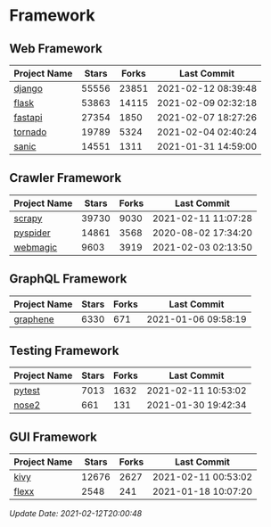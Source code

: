 # Framework

## Web Framework
| Project Name | Stars | Forks | Last Commit |
| ------------ | ----- | ----- | ----------- |
| [django](https://github.com/django/django) | 55556 | 23851 | 2021-02-12 08:39:48 |
| [flask](https://github.com/pallets/flask) | 53863 | 14115 | 2021-02-09 02:32:18 |
| [fastapi](https://github.com/tiangolo/fastapi) | 27354 | 1850 | 2021-02-07 18:27:26 |
| [tornado](https://github.com/tornadoweb/tornado) | 19789 | 5324 | 2021-02-04 02:40:24 |
| [sanic](https://github.com/sanic-org/sanic) | 14551 | 1311 | 2021-01-31 14:59:00 |

## Crawler Framework
| Project Name | Stars | Forks | Last Commit |
| ------------ | ----- | ----- | ----------- |
| [scrapy](https://github.com/scrapy/scrapy) | 39730 | 9030 | 2021-02-11 11:07:28 |
| [pyspider](https://github.com/binux/pyspider) | 14861 | 3568 | 2020-08-02 17:34:20 |
| [webmagic](https://github.com/code4craft/webmagic) | 9603 | 3919 | 2021-02-03 02:13:50 |

## GraphQL Framework
| Project Name | Stars | Forks | Last Commit |
| ------------ | ----- | ----- | ----------- |
| [graphene](https://github.com/graphql-python/graphene) | 6330 | 671 | 2021-01-06 09:58:19 |

## Testing Framework
| Project Name | Stars | Forks | Last Commit |
| ------------ | ----- | ----- | ----------- |
| [pytest](https://github.com/pytest-dev/pytest) | 7013 | 1632 | 2021-02-11 10:53:02 |
| [nose2](https://github.com/nose-devs/nose2) | 661 | 131 | 2021-01-30 19:42:34 |

## GUI Framework
| Project Name | Stars | Forks | Last Commit |
| ------------ | ----- | ----- | ----------- |
| [kivy](https://github.com/kivy/kivy) | 12676 | 2627 | 2021-02-11 00:53:02 |
| [flexx](https://github.com/flexxui/flexx) | 2548 | 241 | 2021-01-18 10:07:20 |

*Update Date: 2021-02-12T20:00:48*